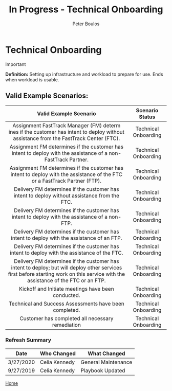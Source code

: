 ﻿---
# required metadata
title: In Progress - Technical Onboarding
description: In Progress - Technical Onboarding
author: Peter Boulos
ms.author: pboulos
manager: pagrim
ms.date: 9/27/2019
ms.topic: partner-playbook 
ms.prod: non-product-specific 
ms.custom: partner-playbook 
ft.audience: partner
ft.owner: pagrim
---

# Technical Onboarding

> [!IMPORTANT]
> **Definition:** Setting up infrastructure and workload to prepare for use. Ends when workload is usable.

## Valid Example Scenarios:

| Valid Example Scenario | Scenario Status |
| :--: | :--: |
| Assignment ​FastTrack Manager (FM) determ​ines if the cust​omer h​a​s intent to deploy without assistance from the FastTrack Center (FTC). | Technical Onboarding |
| Assignment FM determines if the customer has intent to deploy with the assistance of a non-FastTrack Partner. | Technical Onboarding |
| Assignment FM determines if the customer has intent to deploy with the assistance of the FTC or a FastTrack Partner (FTP). | Technical Onboarding |
| Delivery FM determines if the customer has intent to deploy without assistance from the FTC. | Technical Onboarding |
| Delivery FM determines if the customer has intent to deploy with the assistance of a non-FTP. | Technical Onboarding |
| Delivery FM determines if the customer has intent to deploy with the assistance of an FTP. | Technical Onboarding |
| Delivery FM determines if the customer has intent to deploy with the assistance of the FTC. | Technical Onboarding |
| Delivery FM determines if the customer has intent to deploy; but will deploy other services first before starting work on this service with the assistance of the FTC or an FTP. | Technical Onboarding |
| Kickoff and Initiate meetings have been conducted. | Technical Onboarding |
| Technical and Success Assessments have been completed. | Technical Onboarding |
| Customer has completed all necessary remediation | Technical Onboarding |

### Refresh Summary

|Date|Who Changed|What Changed|
|---------|---------------|----------------------------|
|3/27/2020| Celia Kennedy| General Maintenance|
|9/27/2019| Celia Kennedy| Playbook Updated|

[Home](http://partner-docs.microsoft.com)
